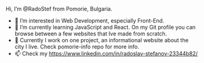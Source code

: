 Hi, I’m @RadoStef from Pomorie, Bulgaria.
- 👀 I’m interested in Web Development, especially Front-End. 
- 🌱 I’m currently learning JavaScript and React. On my Git profile you can browse between a few websites that Ive made from scratch.
- 💞️ Currently I work on one project, an informational website about the city I live. Check pomorie-info repo for more info.
- 📫 Check my https://www.linkedin.com/in/radoslav-stefanov-23344b82/
